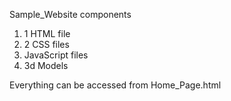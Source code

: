 Sample_Website components

1) 1 HTML file 
2) 2 CSS files
3) JavaScript files
4) 3d Models

Everything can be accessed from Home_Page.html
